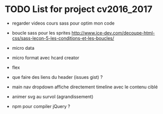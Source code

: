 # TODO List for project cv2016_2017

- regarder videos cours sass pour optim mon code

- boucle sass pour les sprites
http://www.ice-dev.com/decoupe-html-css/sass-lecon-5-les-conditions-et-les-boucles/

- micro data
- micro format avec hcard creator

- flex



- que faire des liens du header (issues gist) ?

- main nav dropdown affiche directement timeline avec le contenu ciblé

- animer svg au survol (agrandissement)


- npm pour compiler jQuery ?
